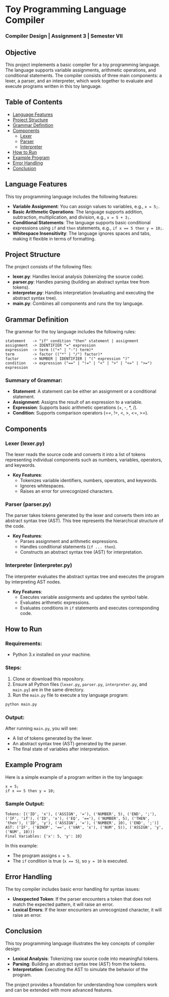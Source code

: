 
# Toy Programming Language Compiler

### Compiler Design | Assignment 3 | Semester VII

## Objective
This project implements a basic compiler for a toy programming language. The language supports variable assignments, arithmetic operations, and conditional statements. The compiler consists of three main components: a lexer, a parser, and an interpreter, which work together to evaluate and execute programs written in this toy language.

## Table of Contents
- [Language Features](#language-features)
- [Project Structure](#project-structure)
- [Grammar Definition](#grammar-definition)
- [Components](#components)
  - [Lexer](#lexer-lexerpy)
  - [Parser](#parser-parserpy)
  - [Interpreter](#interpreter-interpreterpy)
- [How to Run](#how-to-run)
- [Example Program](#example-program)
- [Error Handling](#error-handling)
- [Conclusion](#conclusion)

## Language Features
This toy programming language includes the following features:

- **Variable Assignment**: You can assign values to variables, e.g., `x = 5;`.
- **Basic Arithmetic Operations**: The language supports addition, subtraction, multiplication, and division, e.g., `x = 5 + 3;`.
- **Conditional Statements**: The language supports basic conditional expressions using `if` and `then` statements, e.g., `if x == 5 then y = 10;`.
- **Whitespace Insensitivity**: The language ignores spaces and tabs, making it flexible in terms of formatting.

## Project Structure
The project consists of the following files:
- **lexer.py**: Handles lexical analysis (tokenizing the source code).
- **parser.py**: Handles parsing (building an abstract syntax tree from tokens).
- **interpreter.py**: Handles interpretation (evaluating and executing the abstract syntax tree).
- **main.py**: Combines all components and runs the toy language.

## Grammar Definition
The grammar for the toy language includes the following rules:

```ebnf
statement   -> "if" condition "then" statement | assignment
assignment  -> IDENTIFIER "=" expression
expression  -> term (("+" | "-") term)*
term        -> factor (("*" | "/") factor)*
factor      -> NUMBER | IDENTIFIER | "(" expression ")"
condition   -> expression ("==" | "!=" | "<" | ">" | "<=" | ">=") expression
```

### Summary of Grammar:
- **Statement**: A statement can be either an assignment or a conditional statement.
- **Assignment**: Assigns the result of an expression to a variable.
- **Expression**: Supports basic arithmetic operations (+, -, *, /).
- **Condition**: Supports comparison operators (==, !=, <, >, <=, >=).

## Components

### Lexer (lexer.py)
The lexer reads the source code and converts it into a list of tokens representing individual components such as numbers, variables, operators, and keywords.

- **Key Features**:
  - Tokenizes variable identifiers, numbers, operators, and keywords.
  - Ignores whitespaces.
  - Raises an error for unrecognized characters.

### Parser (parser.py)
The parser takes tokens generated by the lexer and converts them into an abstract syntax tree (AST). This tree represents the hierarchical structure of the code.

- **Key Features**:
  - Parses assignment and arithmetic expressions.
  - Handles conditional statements (`if ... then`).
  - Constructs an abstract syntax tree (AST) for interpretation.

### Interpreter (interpreter.py)
The interpreter evaluates the abstract syntax tree and executes the program by interpreting AST nodes.

- **Key Features**:
  - Executes variable assignments and updates the symbol table.
  - Evaluates arithmetic expressions.
  - Evaluates conditions in `if` statements and executes corresponding code.

## How to Run

### Requirements:
- Python 3.x installed on your machine.

### Steps:
1. Clone or download this repository.
2. Ensure all Python files (`lexer.py`, `parser.py`, `interpreter.py`, and `main.py`) are in the same directory.
3. Run the `main.py` file to execute a toy language program:
```bash
python main.py
```

### Output:
After running `main.py`, you will see:
- A list of tokens generated by the lexer.
- An abstract syntax tree (AST) generated by the parser.
- The final state of variables after interpretation.

## Example Program
Here is a simple example of a program written in the toy language:

```plaintext
x = 5;
if x == 5 then y = 10;
```

### Sample Output:
```plaintext
Tokens: [('ID', 'x'), ('ASSIGN', '='), ('NUMBER', 5), ('END', ';'), ('IF', 'if'), ('ID', 'x'), ('EQ', '=='), ('NUMBER', 5), ('THEN', 'then'), ('ID', 'y'), ('ASSIGN', '='), ('NUMBER', 10), ('END', ';')]
AST: ('IF', ('BINOP', '==', ('VAR', 'x'), ('NUM', 5)), ('ASSIGN', 'y', ('NUM', 10)))
Final Variables: {'x': 5, 'y': 10}
```

In this example:
- The program assigns `x = 5`.
- The `if` condition is true (`x == 5`), so `y = 10` is executed.

## Error Handling
The toy compiler includes basic error handling for syntax issues:

- **Unexpected Token**: If the parser encounters a token that does not match the expected pattern, it will raise an error.
- **Lexical Errors**: If the lexer encounters an unrecognized character, it will raise an error.

## Conclusion
This toy programming language illustrates the key concepts of compiler design:

- **Lexical Analysis**: Tokenizing raw source code into meaningful tokens.
- **Parsing**: Building an abstract syntax tree (AST) from the tokens.
- **Interpretation**: Executing the AST to simulate the behavior of the program.

The project provides a foundation for understanding how compilers work and can be extended with more advanced features.

